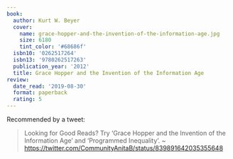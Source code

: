 ```yaml
---
book:
  author: Kurt W. Beyer
  cover:
    name: grace-hopper-and-the-invention-of-the-information-age.jpg
    size: 6180
    tint_color: '#68686f'
  isbn10: '0262517264'
  isbn13: '9780262517263'
  publication_year: '2012'
  title: Grace Hopper and the Invention of the Information Age
review:
  date_read: '2019-08-30'
  format: paperback
  rating: 5
---
```


Recommended by a tweet:

> Looking for Good Reads? Try ‘Grace Hopper and the Invention of the Information Age’ and ‘Programmed Inequality’. ~ <https://twitter.com/CommunityAnitaB/status/839891642035355648>